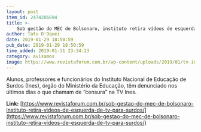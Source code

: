 ```yaml
---
layout: post
item_id: 2474286694
title: >-
    Sob gestão do MEC de Bolsonaro, instituto retira vídeos de esquerda de TV para surdos
author: Tatu D'Oquei
date: 2019-01-29 18:50:59
pub_date: 2019-01-29 18:50:59
time_added: 2019-01-31 23:34:23
category: avisamos
image: https://www.revistaforum.com.br/wp-content/uploads/2019/01/tv-ines.png
---
```


Alunos, professores e funcionários do Instituto Nacional de Educação de Surdos (Ines), órgão do Ministério da Educação, têm denunciado nos últimos dias o que chamam de “censura” na TV Ines.

**Link:** [https://www.revistaforum.com.br/sob-gestao-do-mec-de-bolsonaro-instituto-retira-videos-de-esquerda-de-tv-para-surdos/](https://www.revistaforum.com.br/sob-gestao-do-mec-de-bolsonaro-instituto-retira-videos-de-esquerda-de-tv-para-surdos/)

